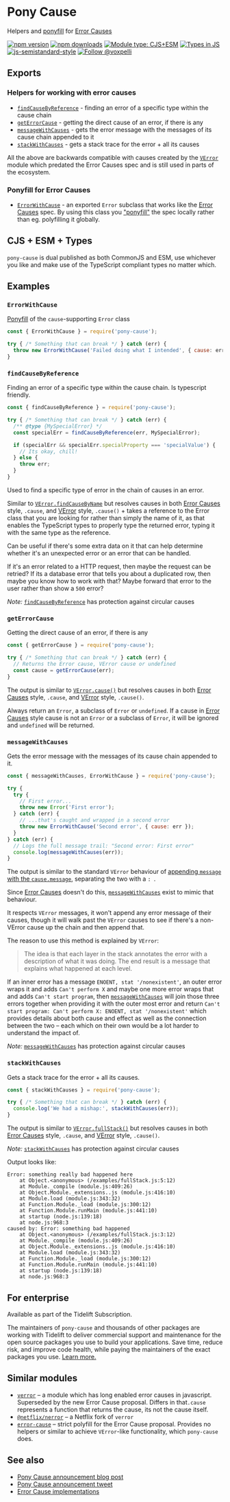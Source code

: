 # Pony Cause

Helpers and [ponyfill](https://ponyfill.com/) for [Error Causes](https://github.com/tc39/proposal-error-cause)

[![npm version](https://img.shields.io/npm/v/pony-cause.svg?style=flat)](https://www.npmjs.com/package/pony-cause)
[![npm downloads](https://img.shields.io/npm/dm/pony-cause.svg?style=flat)](https://www.npmjs.com/package/pony-cause)
[![Module type: CJS+ESM](https://img.shields.io/badge/module%20type-cjs%2Besm-brightgreen)](https://github.com/voxpelli/badges-cjs-esm)
[![Types in JS](https://img.shields.io/badge/types_in_js-yes-brightgreen)](https://github.com/voxpelli/types-in-js)
[![js-semistandard-style](https://img.shields.io/badge/code%20style-semistandard-brightgreen.svg)](https://github.com/voxpelli/eslint-config)
[![Follow @voxpelli](https://img.shields.io/twitter/follow/voxpelli?style=social)](https://twitter.com/voxpelli)

## Exports

### Helpers for working with error causes

* [`findCauseByReference`](#findcausebyreference) - finding an error of a specific type within the cause chain
* [`getErrorCause`](#geterrorcause) - getting the direct cause of an error, if there is any
* [`messageWithCauses`](#messagewithcauses) - gets the error message with the messages of its cause chain appended to it
* [`stackWithCauses`](#stackwithcauses) - gets a stack trace for the error + all its causes

All the above are backwards compatible with causes created by the [`VError`](https://github.com/TritonDataCenter/node-verror) module which predated the Error Causes spec and is still used in parts of the ecosystem.

### Ponyfill for Error Causes

* [`ErrorWithCause`](#errorwithcause) - an exported `Error` subclass that works like the [Error Causes](https://github.com/tc39/proposal-error-cause) spec. By using this class you ["ponyfill"](https://ponyfill.com/) the spec locally rather than eg. polyfilling it globally.

## CJS + ESM + Types

`pony-cause` is dual published as both CommonJS and ESM, use whichever you like and make use of the TypeScript compliant types no matter which.

## Examples

### `ErrorWithCause`

[Ponyfill](https://ponyfill.com/) of the `cause`-supporting `Error` class

```javascript
const { ErrorWithCause } = require('pony-cause');

try { /* Something that can break */ } catch (err) {
  throw new ErrorWithCause('Failed doing what I intended', { cause: err });
}
```

### `findCauseByReference`

Finding an error of a specific type within the cause chain. Is typescript friendly.

```javascript
const { findCauseByReference } = require('pony-cause');

try { /* Something that can break */ } catch (err) {
  /** @type {MySpecialError} */
  const specialErr = findCauseByReference(err, MySpecialError);

  if (specialErr && specialErr.specialProperty === 'specialValue') {
    // Its okay, chill!
  } else {
    throw err;
  }
}
```

Used to find a specific type of error in the chain of causes in an error.

Similar to [`VError.findCauseByName`](https://github.com/TritonDataCenter/node-verror#verrorfindcausebynameerr-name) but resolves causes in both [Error Causes](https://github.com/tc39/proposal-error-cause) style, `.cause`, and [VError](https://github.com/TritonDataCenter/node-verror) style, `.cause()` + takes a reference to the Error class that you are looking for rather than simply the name of it, as that enables the TypeScript types to properly type the returned error, typing it with the same type as the reference.

Can be useful if there's some extra data on it that can help determine whether it's an unexpected error or an error that can be handled.

If it's an error related to a HTTP request, then maybe the request can be retried? If its a database error that tells you about a duplicated row, then maybe you know how to work with that? Maybe forward that error to the user rather than show a `500` error?

_Note:_ [`findCauseByReference`](#findcausebyreference) has protection against circular causes

### `getErrorCause`

Getting the direct cause of an error, if there is any

```javascript
const { getErrorCause } = require('pony-cause');

try { /* Something that can break */ } catch (err) {
  // Returns the Error cause, VError cause or undefined
  const cause = getErrorCause(err);
}
```

The output is similar to [`VError.cause()`](https://github.com/TritonDataCenter/node-verror#verrorcauseerr) but resolves causes in both [Error Causes](https://github.com/tc39/proposal-error-cause) style, `.cause`, and [VError](https://github.com/TritonDataCenter/node-verror) style, `.cause()`.

Always return an `Error`, a subclass of `Error` or `undefined`. If a cause in [Error Causes](https://github.com/tc39/proposal-error-cause) style cause is not an `Error` or a subclass of `Error`, it will be ignored and `undefined` will be returned.

### `messageWithCauses`

Gets the error message with the messages of its cause chain appended to it.

```javascript
const { messageWithCauses, ErrorWithCause } = require('pony-cause');

try {
  try {
    // First error...
    throw new Error('First error');
  } catch (err) {
    // ...that's caught and wrapped in a second error
    throw new ErrorWithCause('Second error', { cause: err });
  }
} catch (err) {
  // Logs the full message trail: "Second error: First error"
  console.log(messageWithCauses(err));
}
```

The output is similar to the standard `VError` behaviour of [appending `message` with the `cause.message`](https://github.com/TritonDataCenter/node-verror#public-properties), separating the two with a `: `.

Since [Error Causes](https://github.com/tc39/proposal-error-cause) doesn't do this, [`messageWithCauses`](#messagewithcauses) exist to mimic that behaviour.

It respects `VError` messages, it won't append any error message of their causes, though it will walk past the `VError` causes to see if there's a non-VError cause up the chain and then append that.

The reason to use this method is explained by `VError`:

> The idea is that each layer in the stack annotates the error with a description of what it was doing. The end result is a message that explains what happened at each level.

If an inner error has a message `ENOENT, stat '/nonexistent'`, an outer error wraps it and adds `Can't perform X` and maybe one more error wraps that and adds `Can't start program`, then [`messageWithCauses`](#messagewithcauses) will join those three errors together when providing it with the outer most error and return `Can't start program: Can't perform X: ENOENT, stat '/nonexistent'` which provides details about both cause and effect as well as the connection between the two – each which on their own would be a lot harder to understand the impact of.

_Note:_ [`messageWithCauses`](#messagewithcauses) has protection against circular causes

### `stackWithCauses`

Gets a stack trace for the error + all its causes.

```javascript
const { stackWithCauses } = require('pony-cause');

try { /* Something that can break */ } catch (err) {
  console.log('We had a mishap:', stackWithCauses(err));
}
```

The output is similar to [`VError.fullStack()`](https://github.com/TritonDataCenter/node-verror#verrorfullstackerr) but resolves causes in both [Error Causes](https://github.com/tc39/proposal-error-cause) style, `.cause`, and [VError](https://github.com/TritonDataCenter/node-verror) style, `.cause()`.

_Note:_ [`stackWithCauses`](#stackwithcauses) has protection against circular causes

Output looks like:

```
Error: something really bad happened here
    at Object.<anonymous> (/examples/fullStack.js:5:12)
    at Module._compile (module.js:409:26)
    at Object.Module._extensions..js (module.js:416:10)
    at Module.load (module.js:343:32)
    at Function.Module._load (module.js:300:12)
    at Function.Module.runMain (module.js:441:10)
    at startup (node.js:139:18)
    at node.js:968:3
caused by: Error: something bad happened
    at Object.<anonymous> (/examples/fullStack.js:3:12)
    at Module._compile (module.js:409:26)
    at Object.Module._extensions..js (module.js:416:10)
    at Module.load (module.js:343:32)
    at Function.Module._load (module.js:300:12)
    at Function.Module.runMain (module.js:441:10)
    at startup (node.js:139:18)
    at node.js:968:3
```

## For enterprise

Available as part of the Tidelift Subscription.

The maintainers of `pony-cause` and thousands of other packages are working with Tidelift to deliver commercial support and maintenance for the open source packages you use to build your applications. Save time, reduce risk, and improve code health, while paying the maintainers of the exact packages you use. [Learn more.](https://tidelift.com/subscription/pkg/npm-pony-cause?utm_source=npm-pony-cause&utm_medium=referral&utm_campaign=enterprise)

## Similar modules

* [`verror`](https://www.npmjs.com/package/verror) – a module which has long enabled error causes in javascript. Superseded by the new Error Cause proposal. Differs in that`.cause` represents a function that returns the cause, its not the cause itself.
* [`@netflix/nerror`](https://www.npmjs.com/package/@netflix/nerror) – a Netflix fork of `verror`
* [`error-cause`](https://www.npmjs.com/package/error-cause) – strict polyfill for the Error Cause proposal. Provides no helpers or similar to achieve `VError`-like functionality, which `pony-cause` does.

## See also

* [Pony Cause announcement blog post](https://dev.to/voxpelli/pony-cause-1-0-error-causes-2l2o)
* [Pony Cause announcement tweet](https://twitter.com/voxpelli/status/1438476680537034756)
* [Error Cause implementations](https://github.com/tc39/proposal-error-cause#implementations)
